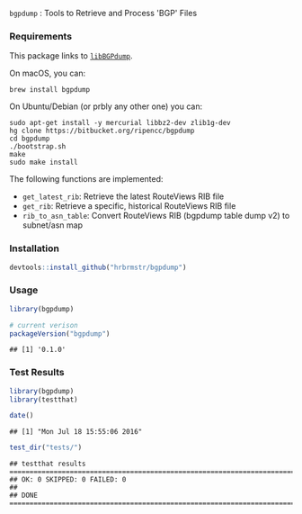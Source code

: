 
`bgpdump` : Tools to Retrieve and Process 'BGP' Files

### Requirements

This package links to [`libBGPdump`](https://bitbucket.org/ripencc/bgpdump/wiki/Home).

On macOS, you can:

    brew install bgpdump

On Ubuntu/Debian (or prbly any other one) you can:

    sudo apt-get install -y mercurial libbz2-dev zlib1g-dev
    hg clone https://bitbucket.org/ripencc/bgpdump
    cd bgpdump
    ./bootstrap.sh
    make
    sudo make install

The following functions are implemented:

-   `get_latest_rib`: Retrieve the latest RouteViews RIB file
-   `get_rib`: Retrieve a specific, historical RouteViews RIB file
-   `rib_to_asn_table`: Convert RouteViews RIB (bgpdump table dump v2) to subnet/asn map

### Installation

``` r
devtools::install_github("hrbrmstr/bgpdump")
```

### Usage

``` r
library(bgpdump)

# current verison
packageVersion("bgpdump")
```

    ## [1] '0.1.0'

### Test Results

``` r
library(bgpdump)
library(testthat)

date()
```

    ## [1] "Mon Jul 18 15:55:06 2016"

``` r
test_dir("tests/")
```

    ## testthat results ========================================================================================================
    ## OK: 0 SKIPPED: 0 FAILED: 0
    ## 
    ## DONE ===================================================================================================================
